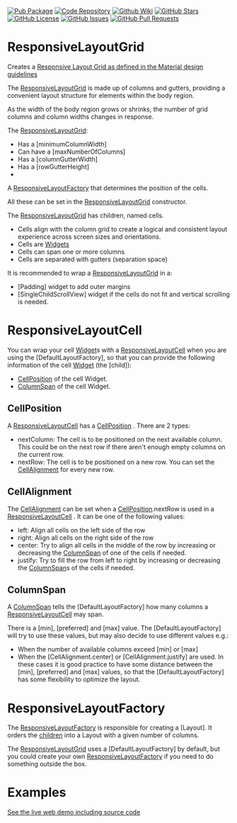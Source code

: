 [//]: # (This file was generated from: doc/template/README.mdt using the documentation_builder package on: 2022-06-22 20:25:14.852690.)
<a id='doc-template-badges-mdt'></a>[![Pub Package](https://img.shields.io/pub/v/responsive_layout_grid)](https://pub.dev/packages/responsive_layout_grid)
[![Code Repository](https://img.shields.io/badge/repository-git%20hub-informational)](https://github.com/domain-centric/responsive_layout_grid)
[![Github Wiki](https://img.shields.io/badge/documentation-wiki-informational)](https://github.com/domain-centric/responsive_layout_grid/wiki)
[![GitHub Stars](https://img.shields.io/github/stars/domain-centric/responsive_layout_grid)](https://github.com/domain-centric/responsive_layout_grid/stargazers)
[![GitHub License](https://img.shields.io/badge/license-MIT-informational)](https://github.com/domain-centric/responsive_layout_grid/blob/main/LICENSE)
[![GitHub Issues](https://img.shields.io/github/issues/domain-centric/responsive_layout_grid)](https://github.com/domain-centric/responsive_layout_grid/issues)
[![GitHub Pull Requests](https://img.shields.io/github/issues-pr/domain-centric/responsive_layout_grid)](https://github.com/domain-centric/responsive_layout_grid/pulls)

<a id='doc-template-01-responsivelayoutgrid-mdt'></a><a id='responsivelayoutgrid'></a>
# ResponsiveLayoutGrid

Creates
a [Responsive Layout Grid as defined in the Material design guidelines](https://m3.material.io/foundations/adaptive-design/large-screens)

The [ResponsiveLayoutGrid](https://github.com/domain-centric/responsive_layout_grid/wiki/01-ResponsiveLayoutGrid#responsivelayoutgrid)
is made up of columns and gutters, providing a convenient layout structure for elements within the
body region.

As the width of the body region grows or shrinks, the number of grid columns and column widths
changes in response.

The [ResponsiveLayoutGrid](https://github.com/domain-centric/responsive_layout_grid/wiki/01-ResponsiveLayoutGrid#responsivelayoutgrid):

* Has a [minimumColumnWidth]
* Can have a [maxNumberOfColumns]
* Has a [columnGutterWidth]
* Has a [rowGutterHeight]
*
A [ResponsiveLayoutFactory](https://github.com/domain-centric/responsive_layout_grid/wiki/01-ResponsiveLayoutGrid#responsivelayoutfactory)
that determines the position of the cells.

All these can be set in
the [ResponsiveLayoutGrid](https://github.com/domain-centric/responsive_layout_grid/wiki/01-ResponsiveLayoutGrid#responsivelayoutgrid)
constructor.

The [ResponsiveLayoutGrid](https://github.com/domain-centric/responsive_layout_grid/wiki/01-ResponsiveLayoutGrid#responsivelayoutgrid)
has children, named cells.

* Cells align with the column grid to create a logical and consistent layout experience across
  screen sizes and orientations.
* Cells are [Widgets](https://docs.flutter.dev/development/ui/widgets-intro)
* Cells can span one or more columns
* Cells are separated with gutters (separation space)

It is recommended to wrap
a [ResponsiveLayoutGrid](https://github.com/domain-centric/responsive_layout_grid/wiki/01-ResponsiveLayoutGrid#responsivelayoutgrid)
in a:

* [Padding] widget to add outer margins
* [SingleChildScrollView] widget if the cells do not fit and vertical scrolling is needed.

<a id='responsivelayoutcell'></a>

# ResponsiveLayoutCell

You can wrap your cell [Widget](https://docs.flutter.dev/development/ui/widgets-intro)s
with
a [ResponsiveLayoutCell](https://github.com/domain-centric/responsive_layout_grid/wiki/01-ResponsiveLayoutGrid#responsivelayoutcell)
when you are using the [DefaultLayoutFactory], so that you can provide the following information of
the cell [Widget](https://docs.flutter.dev/development/ui/widgets-intro)
(the [child]):

* [CellPosition](https://github.com/domain-centric/responsive_layout_grid/wiki/01-ResponsiveLayoutGrid#cellposition)
  of the cell Widget.
* [ColumnSpan](https://github.com/domain-centric/responsive_layout_grid/wiki/01-ResponsiveLayoutGrid#columnspan)
  of the cell Widget.

<a id='cellposition'></a>

## CellPosition

A [ResponsiveLayoutCell](https://github.com/domain-centric/responsive_layout_grid/wiki/01-ResponsiveLayoutGrid#responsivelayoutcell)
has
a [CellPosition](https://github.com/domain-centric/responsive_layout_grid/wiki/01-ResponsiveLayoutGrid#cellposition)
. There are 2 types:

* nextColumn: The cell is to be positioned on the next available column. This could be on the next
  row if there aren't enough empty columns on the current row.
* nextRow: The cell is to be positioned on a new row. You can set
  the [CellAlignment](https://github.com/domain-centric/responsive_layout_grid/wiki/01-ResponsiveLayoutGrid#cellalignment)
  for every new row.

<a id='cellalignment'></a>

## CellAlignment

The [CellAlignment](https://github.com/domain-centric/responsive_layout_grid/wiki/01-ResponsiveLayoutGrid#cellalignment)
can be set when
a [CellPosition](https://github.com/domain-centric/responsive_layout_grid/wiki/01-ResponsiveLayoutGrid#cellposition).nextRow
is used in a
[ResponsiveLayoutCell](https://github.com/domain-centric/responsive_layout_grid/wiki/01-ResponsiveLayoutGrid#responsivelayoutcell)
. It can be one of the following values:

* left: Align all cells on the left side of the row
* right: Align all cells on the right side of the row
* center: Try to align all cells in the middle of the row by increasing or decreasing
  the [ColumnSpan](https://github.com/domain-centric/responsive_layout_grid/wiki/01-ResponsiveLayoutGrid#columnspan)
  of one of the cells if needed.
* justify: Try to fill the row from left to right by increasing or decreasing
  the [ColumnSpan](https://github.com/domain-centric/responsive_layout_grid/wiki/01-ResponsiveLayoutGrid#columnspan)s
  of the cells if needed.

<a id='columnspan'></a>

## ColumnSpan

A [ColumnSpan](https://github.com/domain-centric/responsive_layout_grid/wiki/01-ResponsiveLayoutGrid#columnspan)
tells the [DefaultLayoutFactory] how many columns a
[ResponsiveLayoutCell](https://github.com/domain-centric/responsive_layout_grid/wiki/01-ResponsiveLayoutGrid#responsivelayoutcell)
may span.

There is a [min], [preferred] and [max] value. The [DefaultLayoutFactory]
will try to use these values, but may also decide to use different values e.g.:

* When the number of available columns exceed [min] or [max]
* When the [CellAlignment.center] or [CellAlignment.justify] are used. In these cases it is good
  practice to have some distance between the
  [min], [preferred] and [max] values, so that the [DefaultLayoutFactory]
  has some flexibility to optimize the layout.


<a id='responsivelayoutfactory'></a>
# ResponsiveLayoutFactory

The [ResponsiveLayoutFactory](https://github.com/domain-centric/responsive_layout_grid/wiki/01-ResponsiveLayoutGrid#responsivelayoutfactory)
is responsible for creating a [Layout]. It orders the [children](https://pub.dev/packages/children)
into a Layout with a given number of columns.

The [ResponsiveLayoutGrid](https://github.com/domain-centric/responsive_layout_grid/wiki/01-ResponsiveLayoutGrid#responsivelayoutgrid)
uses a [DefaultLayoutFactory] by default, but you could create your
own [ResponsiveLayoutFactory](https://github.com/domain-centric/responsive_layout_grid/wiki/01-ResponsiveLayoutGrid#responsivelayoutfactory)
if you need to do something outside the box.

<a id='examples'></a>
# Examples

[See the live web demo including source code](https://domain-centric.github.io/responsive_layout_grid_demo_web)